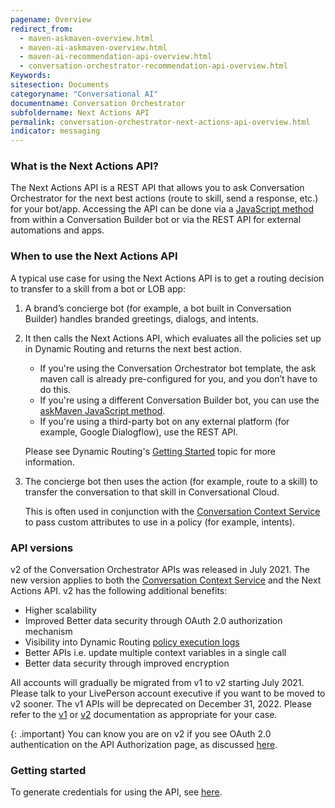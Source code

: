 ```yaml
---
pagename: Overview
redirect_from:
  - maven-askmaven-overview.html
  - maven-ai-askmaven-overview.html
  - maven-ai-recommendation-api-overview.html
  - conversation-orchestrator-recommendation-api-overview.html
Keywords:
sitesection: Documents
categoryname: "Conversational AI"
documentname: Conversation Orchestrator
subfoldername: Next Actions API
permalink: conversation-orchestrator-next-actions-api-overview.html
indicator: messaging
---
```


### What is the Next Actions API?

The Next Actions API is a REST API that allows you to ask Conversation Orchestrator for the next best actions (route to skill, send a response, etc.) for your bot/app. Accessing the API can be done via a [JavaScript method](conversation-builder-scripting-functions-askmaven.html) from within a Conversation Builder bot or via the REST API for external automations and apps.

### When to use the Next Actions API
A typical use case for using the Next Actions API is to get a routing decision to transfer to a skill from a bot or LOB app:

1. A brand’s concierge bot (for example, a bot built in Conversation Builder) handles branded greetings, dialogs, and intents.
2. It then calls the Next Actions API, which evaluates all the policies set up in Dynamic Routing and returns the next best action. 

    * If you're using the Conversation Orchestrator bot template, the ask maven call is already pre-configured for you, and you don’t have to do this.
    * If you're using a different Conversation Builder bot, you can use the [askMaven JavaScript method](conversation-builder-scripting-functions-askmaven.html). 
    * If you're using a third-party bot on any external platform (for example, Google Dialogflow), use the REST API.
  
    Please see Dynamic Routing's [Getting Started](conversation-orchestrator-dynamic-routing-getting-started.html) topic for more information.

3. The concierge bot then uses the action (for example, route to a skill) to transfer the conversation to that skill in Conversational Cloud.

    This is often used in conjunction with the [Conversation Context Service](conversation-orchestrator-conversation-context-service-overview.html) to pass custom attributes to use in a policy (for example, intents).

### API versions

v2 of the Conversation Orchestrator APIs was released in July 2021. The new version applies to both the [Conversation Context Service](conversation-orchestrator-conversation-context-service-overview.html) and the Next Actions API. v2 has the following additional benefits:

* Higher scalability
* Improved Better data security through OAuth 2.0 authorization mechanism
* Visibility into Dynamic Routing [policy execution logs](conversation-orchestrator-dynamic-routing-policy-logs-for-v2.html)
* Better APIs i.e. update multiple context variables in a single call
* Better data security through improved encryption

All accounts will gradually be migrated from v1 to v2 starting July 2021. Please talk to your LivePerson account executive if you want to be moved to v2 sooner. The v1 APIs will be deprecated on December 31, 2022. Please refer to the [v1](conversation-orchestrator-next-actions-api-methods-v1.html) or [v2](conversation-orchestrator-next-actions-api-methods-v2.html) documentation as appropriate for your case.

{: .important}
You can know you are on v2 if you see OAuth 2.0 authentication on the API Authorization page, as discussed [here](conversation-orchestrator-api-authorization.html).

### Getting started
To generate credentials for using the API, see [here](conversation-orchestrator-api-authorization.html).
